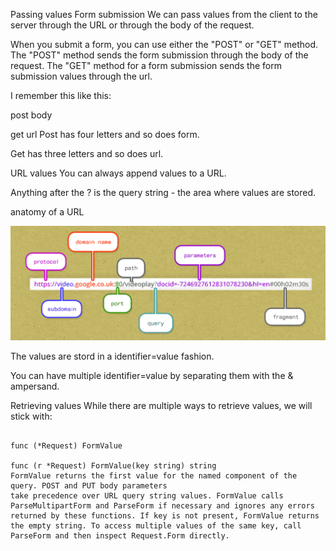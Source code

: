 Passing values
Form submission
We can pass values from the client to the server through the URL or through the body of the request.

When you submit a form, you can use either the "POST" or "GET" method. The "POST" method sends the form submission through the body of the request. The "GET" method for a form submission sends the form submission values through the url.

I remember this like this:

post
body

get
url
Post has four letters and so does form.

Get has three letters and so does url.

URL values
You can always append values to a URL.





Anything after the ? is the query string - the area where values are stored.

anatomy of a URL

 !["URL"](../07_passing-data/URL.PNG)

The values are stord in a identifier=value fashion.

You can have multiple identifier=value by separating them with the & ampersand.

Retrieving values
While there are multiple ways to retrieve values, we will stick with:

```

func (*Request) FormValue

func (r *Request) FormValue(key string) string
FormValue returns the first value for the named component of the query. POST and PUT body parameters
take precedence over URL query string values. FormValue calls ParseMultipartForm and ParseForm if necessary and ignores any errors returned by these functions. If key is not present, FormValue returns the empty string. To access multiple values of the same key, call ParseForm and then inspect Request.Form directly.
```
